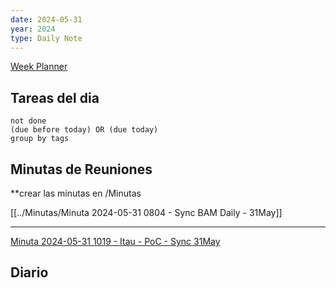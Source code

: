 ```yaml
---
date: 2024-05-31
year: 2024
type: Daily Note
---
```

[Week Planner](../Cuaderno/Week%20Planner.md)
## Tareas del dia


```tasks
not done
(due before today) OR (due today)
group by tags
```

## Minutas de Reuniones
**crear las minutas en /Minutas

 [[../Minutas/Minuta 2024-05-31 0804 - Sync BAM Daily - 31May]]
 
---
[Minuta 2024-05-31 1019 - Itau - PoC - Sync 31May](../Minutas/Minuta%202024-05-31%201019%20-%20Itau%20-%20PoC%20-%20Sync%2031May.md)
## Diario
